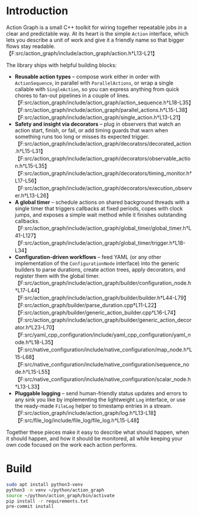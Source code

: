 # Introduction
Action Graph is a small C++ toolkit for wiring together repeatable jobs in a
clear and predictable way. At its heart is the simple `Action` interface, which
lets you describe a unit of work and give it a friendly name so that bigger
flows stay readable.【F:src/action_graph/include/action_graph/action.h†L13-L21】

The library ships with helpful building blocks:

* **Reusable action types** – compose work either in order with
  `ActionSequence`, in parallel with `ParallelActions`, or wrap a single
  callable with `SingleAction`, so you can express anything from quick chores
  to fan-out pipelines in a couple of lines.【F:src/action_graph/include/action_graph/action_sequence.h†L18-L35】【F:src/action_graph/include/action_graph/parallel_actions.h†L15-L38】【F:src/action_graph/include/action_graph/single_action.h†L13-L21】
* **Safety and insight via decorators** – plug in observers that watch an
  action start, finish, or fail, or add timing guards that warn when something
  runs too long or misses its expected trigger.【F:src/action_graph/include/action_graph/decorators/decorated_action.h†L15-L31】【F:src/action_graph/include/action_graph/decorators/observable_action.h†L15-L35】【F:src/action_graph/include/action_graph/decorators/timing_monitor.h†L17-L56】【F:src/action_graph/include/action_graph/decorators/execution_observer.h†L13-L26】
* **A global timer** – schedule actions on shared background threads with a
  single timer that triggers callbacks at fixed periods, copes with clock jumps,
  and exposes a simple wait method while it finishes outstanding callbacks.【F:src/action_graph/include/action_graph/global_timer/global_timer.h†L41-L127】【F:src/action_graph/include/action_graph/global_timer/trigger.h†L18-L34】
* **Configuration-driven workflows** – feed YAML (or any other implementation
  of the `ConfigurationNode` interface) into the generic builders to parse
  durations, create action trees, apply decorators, and register them with the
  global timer.【F:src/action_graph/include/action_graph/builder/configuration_node.h†L17-L44】【F:src/action_graph/include/action_graph/builder/builder.h†L44-L79】【F:src/action_graph/builder/parse_duration.cpp†L11-L22】【F:src/action_graph/builder/generic_action_builder.cpp†L16-L74】【F:src/action_graph/include/action_graph/builder/generic_action_decorator.h†L23-L70】【F:src/yaml_cpp_configuration/include/yaml_cpp_configuration/yaml_node.h†L18-L35】【F:src/native_configuration/include/native_configuration/map_node.h†L15-L68】【F:src/native_configuration/include/native_configuration/sequence_node.h†L15-L55】【F:src/native_configuration/include/native_configuration/scalar_node.h†L13-L33】
* **Pluggable logging** – send human-friendly status updates and errors to any
  sink you like by implementing the lightweight `Log` interface, or use the
  ready-made `FileLog` helper to timestamp entries in a stream.【F:src/action_graph/include/action_graph/log.h†L13-L18】【F:src/file_log/include/file_log/file_log.h†L15-L48】

Together these pieces make it easy to describe what should happen, when it
should happen, and how it should be monitored, all while keeping your own code
focused on the work each action performs.

# Build
```bash
sudo apt install python3-venv
python3 -m venv ~/python/action_graph
source ~/python/action_graph/bin/activate
pip install -r requirements.txt
pre-commit install
```
